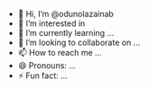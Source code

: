 - 👋 Hi, I’m @odunolazainab
- 👀 I’m interested in
- 🌱 I’m currently learning ...
- 💞️ I’m looking to collaborate on ...
- 📫 How to reach me ...
- 😄 Pronouns: ...
- ⚡ Fun fact: ...

<!---
odunolazainab/odunolazainab is a ✨ special ✨ repository because its `README.md` (this file) appears on your GitHub profile.
You can click the Preview link to take a look at your changes.
--->

